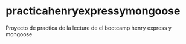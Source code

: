# practicahenryexpressymongoose
Proyecto de practica de la lecture de el bootcamp henry express y mongoose
